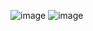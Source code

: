 ![image](https://github.com/user-attachments/assets/b1ea6ea9-327e-4a85-862e-bf7d415bd4cb)
![image](https://github.com/user-attachments/assets/99127aaf-51d8-4abd-b504-0131c8ad7f1f)
